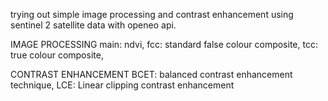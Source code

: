 trying out simple image processing and contrast enhancement using sentinel 2 satellite data with openeo api.

IMAGE PROCESSING
main: ndvi,
fcc: standard false colour composite,
tcc: true colour composite,

CONTRAST ENHANCEMENT
BCET: balanced contrast enhancement technique,
LCE: Linear clipping contrast enhancement
